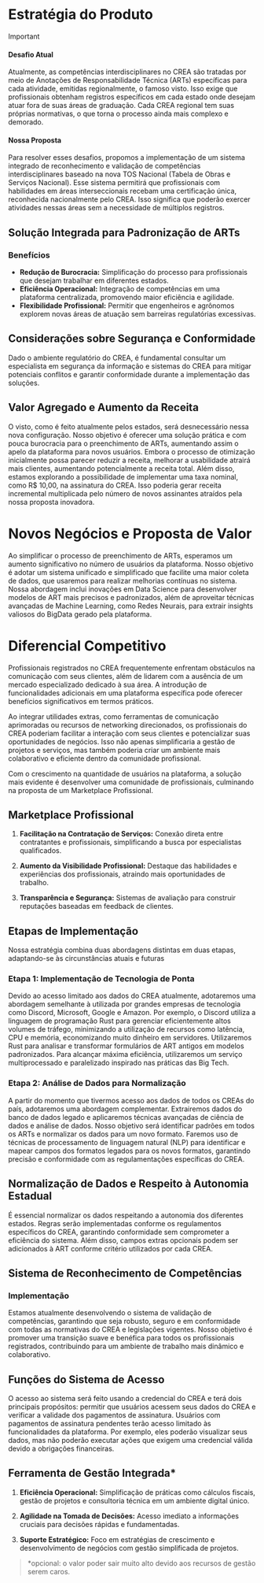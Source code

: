 # Estratégia do Produto

> [!IMPORTANT]
>
> #### Desafio Atual
>
> Atualmente, as competências interdisciplinares no CREA são tratadas por meio de Anotações de Responsabilidade Técnica (ARTs) específicas para cada atividade, emitidas regionalmente, o famoso visto. Isso exige que profissionais obtenham registros específicos em cada estado onde desejam atuar fora de suas áreas de graduação. Cada CREA regional tem suas próprias normativas, o que torna o processo ainda mais complexo e demorado.

#### Nossa Proposta

Para resolver esses desafios, propomos a implementação de um sistema integrado de reconhecimento e validação de competências interdisciplinares baseado na nova TOS Nacional (Tabela de Obras e Serviços Nacional). Esse sistema permitirá que profissionais com habilidades em áreas interseccionais recebam uma certificação única, reconhecida nacionalmente pelo CREA. Isso significa que poderão exercer atividades nessas áreas sem a necessidade de múltiplos registros.

## Solução Integrada para Padronização de ARTs


### Benefícios

- **Redução de Burocracia:** Simplificação do processo para profissionais que desejam trabalhar em diferentes estados.
- **Eficiência Operacional:** Integração de competências em uma plataforma centralizada, promovendo maior eficiência e agilidade.
- **Flexibilidade Profissional:** Permitir que engenheiros e agrônomos explorem novas áreas de atuação sem barreiras regulatórias excessivas.

## Considerações sobre Segurança e Conformidade
Dado o ambiente regulatório do CREA, é fundamental consultar um especialista em segurança da informação e sistemas do CREA para mitigar potenciais conflitos e garantir conformidade durante a implementação das soluções.

## Valor Agregado e Aumento da Receita
O visto, como é feito atualmente pelos estados, será desnecessário nessa nova configuração. Nosso objetivo é oferecer uma solução prática e com pouca burocracia para o preenchimento de ARTs, aumentando assim o apelo da plataforma para novos usuários. Embora o processo de otimização inicialmente possa parecer reduzir a receita, melhorar a usabilidade atrairá mais clientes, aumentando potencialmente a receita total. Além disso, estamos explorando a possibilidade de implementar uma taxa nominal, como R$ 10,00, na assinatura do CREA. Isso poderia gerar receita incremental multiplicada pelo número de novos assinantes atraídos pela nossa proposta inovadora.

# Novos Negócios e Proposta de Valor
Ao simplificar o processo de preenchimento de ARTs, esperamos um aumento significativo no número de usuários da plataforma. Nosso objetivo é adotar um sistema unificado e simplificado que facilite uma maior coleta de dados, que usaremos para realizar melhorias contínuas no sistema. Nossa abordagem inclui inovações em Data Science para desenvolver modelos de ART mais precisos e padronizados, além de aproveitar técnicas avançadas de Machine Learning, como Redes Neurais, para extrair insights valiosos do BigData gerado pela plataforma.

# Diferencial Competitivo
Profissionais registrados no CREA frequentemente enfrentam obstáculos na comunicação com seus clientes, além de lidarem com a ausência de um mercado especializado dedicado à sua área. A introdução de funcionalidades adicionais em uma plataforma específica pode oferecer benefícios significativos em termos práticos.

Ao integrar utilidades extras, como ferramentas de comunicação aprimoradas ou recursos de networking direcionados, os profissionais do CREA poderiam facilitar a interação com seus clientes e potencializar suas oportunidades de negócios. Isso não apenas simplificaria a gestão de projetos e serviços, mas também poderia criar um ambiente mais colaborativo e eficiente dentro da comunidade profissional.

Com o crescimento na quantidade de usuários na plataforma, a solução mais evidente é desenvolver uma comunidade de profissionais, culminando na proposta de um Marketplace Profissional.

## Marketplace Profissional

1. **Facilitação na Contratação de Serviços:** Conexão direta entre contratantes e profissionais, simplificando a busca por especialistas qualificados.

2. **Aumento da Visibilidade Profissional:** Destaque das habilidades e experiências dos profissionais, atraindo mais oportunidades de trabalho.

3. **Transparência e Segurança:** Sistemas de avaliação para construir reputações baseadas em feedback de clientes.

## Etapas de Implementação
Nossa estratégia combina duas abordagens distintas em duas etapas, adaptando-se às circunstâncias atuais e futuras

### Etapa 1: Implementação de Tecnologia de Ponta
Devido ao acesso limitado aos dados do CREA atualmente, adotaremos uma abordagem semelhante à utilizada por grandes empresas de tecnologia como Discord, Microsoft, Google e Amazon. Por exemplo, o Discord utiliza a linguagem de programação Rust para gerenciar eficientemente altos volumes de tráfego, minimizando a utilização de recursos como latência, CPU e memória, economizando muito dinheiro em servidores. Utilizaremos Rust para analisar e transformar formulários de ART antigos em modelos padronizados. Para alcançar máxima eficiência, utilizaremos um serviço multiprocessado e paralelizado inspirado nas práticas das Big Tech.

### Etapa 2: Análise de Dados para Normalização
A partir do momento que tivermos acesso aos dados de todos os CREAs do país, adotaremos uma abordagem complementar. Extrairemos dados do banco de dados legado e aplicaremos técnicas avançadas de ciência de dados e análise de dados. Nosso objetivo será identificar padrões em todos os ARTs e normalizar os dados para um novo formato. Faremos uso de técnicas de processamento de linguagem natural (NLP) para identificar e mapear campos dos formatos legados para os novos formatos, garantindo precisão e conformidade com as regulamentações específicas do CREA.

## Normalização de Dados e Respeito à Autonomia Estadual
É essencial normalizar os dados respeitando a autonomia dos diferentes estados. Regras serão implementadas conforme os regulamentos específicos do CREA, garantindo conformidade sem comprometer a eficiência do sistema. Além disso, campos extras opcionais podem ser adicionados à ART conforme critério utilizados por cada CREA.

## Sistema de Reconhecimento de Competências

### Implementação

Estamos atualmente desenvolvendo o sistema de validação de competências, garantindo que seja robusto, seguro e em conformidade com todas as normativas do CREA e legislações vigentes. Nosso objetivo é promover uma transição suave e benéfica para todos os profissionais registrados, contribuindo para um ambiente de trabalho mais dinâmico e colaborativo.

## Funções do Sistema de Acesso
O acesso ao sistema será feito usando a credencial do CREA e terá dois principais propósitos: permitir que usuários acessem seus dados do CREA e verificar a validade dos pagamentos de assinatura. Usuários com pagamentos de assinatura pendentes terão acesso limitado às funcionalidades da plataforma. Por exemplo, eles poderão visualizar seus dados, mas não poderão executar ações que exigem uma credencial válida devido a obrigações financeiras.



## Ferramenta de Gestão Integrada*

1. **Eficiência Operacional:** Simplificação de práticas como cálculos fiscais, gestão de projetos e consultoria técnica em um ambiente digital único.

2. **Agilidade na Tomada de Decisões:** Acesso imediato a informações cruciais para decisões rápidas e fundamentadas.

3. **Suporte Estratégico:** Foco em estratégias de crescimento e desenvolvimento de negócios com gestão simplificada de projetos.

> *opcional: o valor poder sair muito alto devido aos recursos de gestão serem caros.
